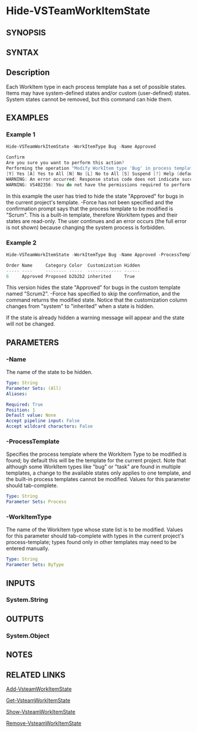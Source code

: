 <!-- #include "./common/header.md" -->

# Hide-VSTeamWorkItemState

## SYNOPSIS

<!-- #include "./synopsis/Hide-VSTeamWorkItemState.md" -->

## SYNTAX

## Description

Each WorkItem type in each process template has a set of possible states.  Items may have system-defined states and/or custom (user-defined) states. System states cannot be removed, but this command can hide them.

## EXAMPLES

### Example 1

```PowerShell
Hide-VSTeamWorkItemState -WorkItemType Bug -Name Approved

Confirm
Are you sure you want to perform this action?
Performing the operation "Modify WorkItem type 'Bug' in process template 'Scrum'; hide state" on target "Approved".
[Y] Yes [A] Yes to All [N] No [L] No to All [S] Suspend [?] Help (default is "Yes"): y
WARNING: An error occurred: Response status code does not indicate success: 403 (Forbidden).
WARNING: VS402356: You do not have the permissions required to perform the attempted operation on this process.
```

In this example the user has tried to hide the state "Approved" for bugs in the current project's template. -Force has not been specified and the confirmation prompt says that the process template to be modified is "Scrum". This is a built-in template, therefore WorkItem types and their states are read-only. The user continues and an error occurs (the full error is not shown) because changing the system process is forbidden.

### Example 2

```PowerShell
Hide-VSTeamWorkItemState -WorkItemType Bug -Name Approved -ProcessTemplate Scrum2 -Force

Order Name     Category Color  Customization Hidden
----- ----     -------- -----  ------------- ------
6     Approved Proposed b2b2b2 inherited     True
```

This version hides the state "Approved" for bugs in the custom template named "Scrum2". -Force has specified to skip the confirmation, and the command returns the modified state. Notice that the customization column changes from "system" to "inherited" when a state is hidden.

If the state is already hidden a warning message will appear and the state will not be changed.

## PARAMETERS

### -Name

The name of the state to be hidden.

```yaml
Type: String
Parameter Sets: (All)
Aliases:

Required: True
Position: 1
Default value: None
Accept pipeline input: False
Accept wildcard characters: False
```

### -ProcessTemplate

Specifies the process template where the WorkItem Type to be modified is found; by default this will be the template for the current project. Note that although some WorkItem types like "bug" or "task" are found in multiple templates, a change to the available states only applies to one template, and the built-in process templates cannot be modified. Values for this parameter should tab-complete.


```yaml
Type: String
Parameter Sets: Process
```


### -WorkItemType

The name of the WorkItem type whose state list is to be modified. Values for this parameter should tab-complete with types in the current project's process-template; types found only in other templates may need to be entered manually. 


```yaml
Type: String
Parameter Sets: ByType
```
<!-- #include "./params/confirm.md" -->

<!-- #include "./params/Force.md" -->

<!-- #include "./params/whatif.md" -->

## INPUTS

### System.String

## OUTPUTS

### System.Object

## NOTES

<!-- #include "./common/prerequisites.md" -->

## RELATED LINKS

<!-- #include "./common/related.md" -->
[Add-VsteamWorkItemState](Add-VsteamWorkItemState.md)

[Get-VsteamWorkItemState](Get-VsteamWorkItemState.md)

[Show-VsteamWorkItemState](Show-VsteamWorkItemState.md)

[Remove-VsteamWorkItemState](Remove-VsteamWorkItemState.md)
